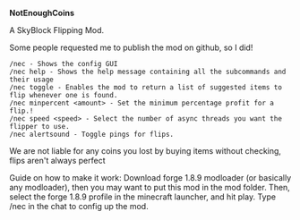 **NotEnoughCoins**

A SkyBlock Flipping Mod.

Some people requested me to publish the mod on github, so I did!


    /nec - Shows the config GUI
    /nec help - Shows the help message containing all the subcommands and their usage
    /nec toggle - Enables the mod to return a list of suggested items to flip whenever one is found.
    /nec minpercent <amount> - Set the minimum percentage profit for a flip.!
    /nec speed <speed> - Select the number of async threads you want the flipper to use.
    /nec alertsound - Toggle pings for flips.
    
We are not liable for any coins you lost by buying items without checking, flips aren't always perfect

Guide on how to make it work: Download forge 1.8.9 modloader (or basically any modloader), then you may want to put this mod in the mod folder. Then, select the forge 1.8.9 profile in the minecraft launcher, and hit play. Type /nec in the chat to config up the mod.



